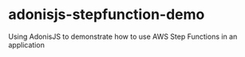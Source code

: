 # adonisjs-stepfunction-demo
Using AdonisJS to demonstrate how to use AWS Step Functions in an application
